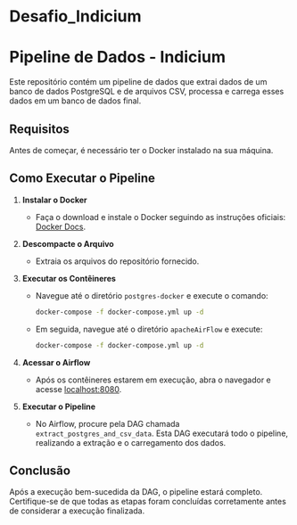 # Desafio_Indicium

# Pipeline de Dados - Indicium

Este repositório contém um pipeline de dados que extrai dados de um banco de dados PostgreSQL e de arquivos CSV, processa e carrega esses dados em um banco de dados final.

## Requisitos

Antes de começar, é necessário ter o Docker instalado na sua máquina.

## Como Executar o Pipeline

1. **Instalar o Docker**
   - Faça o download e instale o Docker seguindo as instruções oficiais: [Docker Docs](https://www.docker.com/).

2. **Descompacte o Arquivo**
   - Extraia os arquivos do repositório fornecido.

3. **Executar os Contêineres**
   - Navegue até o diretório `postgres-docker` e execute o comando:
     ```bash
     docker-compose -f docker-compose.yml up -d
     ```
   - Em seguida, navegue até o diretório `apacheAirFlow` e execute:
     ```bash
     docker-compose -f docker-compose.yml up -d
     ```

4. **Acessar o Airflow**
   - Após os contêineres estarem em execução, abra o navegador e acesse [localhost:8080](http://localhost:8080).

5. **Executar o Pipeline**
   - No Airflow, procure pela DAG chamada `extract_postgres_and_csv_data`. Esta DAG executará todo o pipeline, realizando a extração e o carregamento dos dados.

## Conclusão

Após a execução bem-sucedida da DAG, o pipeline estará completo. Certifique-se de que todas as etapas foram concluídas corretamente antes de considerar a execução finalizada.

